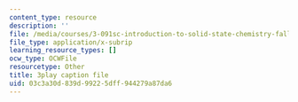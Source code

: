 ```yaml
---
content_type: resource
description: ''
file: /media/courses/3-091sc-introduction-to-solid-state-chemistry-fall-2010/03c3a30d839d99225dff944279a87da6_Io_4ZckeQ1k.srt
file_type: application/x-subrip
learning_resource_types: []
ocw_type: OCWFile
resourcetype: Other
title: 3play caption file
uid: 03c3a30d-839d-9922-5dff-944279a87da6
---
```

